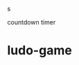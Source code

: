 



























s




countdown timer






















# ludo-game

















